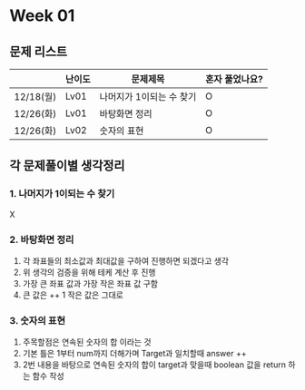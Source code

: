 # Week 01

## 문제 리스트

|          | 난이도  | 문제제목           | 혼자 풀었나요? |
|----------|------|----------------|----------|
| 12/18(월) | Lv01 | 나머지가 1이되는 수 찾기 | O        |
| 12/26(화) | Lv01 | 바탕화면 정리        | O        |
| 12/26(화) | Lv02 | 숫자의 표현         | O        |





## 각 문제풀이별 생각정리
### 1. 나머지가 1이되는 수 찾기
X

### 2. 바탕화면 정리
1. 각 좌표들의 최소값과 최대값을 구하여 진행하면 되겠다고 생각
2. 위 생각의 검증을 위해 테케 계산 후 진행
3. 가장 큰 좌표 값과 가장 작은 좌표 값 구함
4. 큰 값은 ++ 1 작은 값은 그대로

### 3. 숫자의 표현
1. 주목할점은 연속된 숫자의 합 이라는 것
2. 기본 틀은 1부터 num까지 더해가며 Target과 일치할때 answer ++
3. 2번 내용을 바탕으로 연속된 숫자의 합이 target과 맞을때 boolean 값을 return 하는 함수 작성



